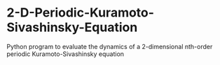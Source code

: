 # 2-D-Periodic-Kuramoto-Sivashinsky-Equation
Python program to evaluate the dynamics of a 2-dimensional nth-order periodic Kuramoto-Sivashinsky equation
